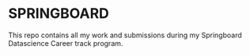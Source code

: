 # SPRINGBOARD
This repo contains all my work and submissions during my Springboard Datascience Career track program. 
